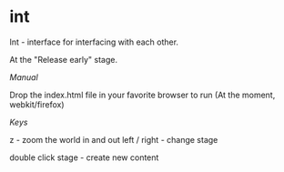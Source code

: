 int
===

Int - interface for interfacing with each other.

At the "Release early" stage.


*Manual*

Drop the index.html file in your favorite browser to run (At the moment, webkit/firefox)


*Keys*

z - zoom the world in and out
left / right - change stage

double click stage - create new content
